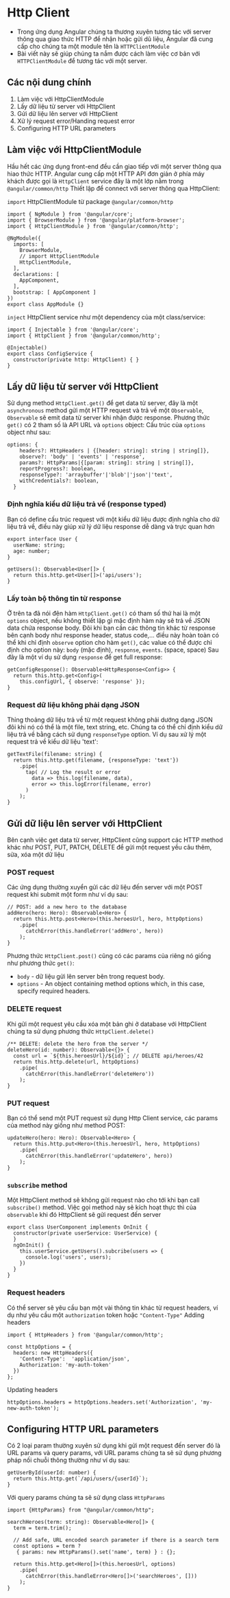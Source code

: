 # Http Client
- Trong ứng dụng Angular chúng ta thương xuyên tương tác với server thông qua giao thức HTTP để nhận hoặc gửi dũ liệu, Angular đã cung cấp cho chúng ta một module tên là `HTTPClientModule`
- Bài viết này sẽ giúp chúng ta nắm được cách làm việc cơ bản với `HTTPClientModule` để tương tác với một server.

## Các nội dung chính
1. Làm việc với HttpClientModule
2. Lấy dữ liệu từ server với HttpClient
3. Gửi dữ liệu lên server với HttpClient
4. Xử lý request error/Handing request error
5. Configuring HTTP URL parameters

## Làm việc với HttpClientModule
Hầu hết các ứng dụng front-end đều cần giao tiếp với một server thông qua hiao thức HTTP. Angular cung cấp một HTTP API đơn giản ở phía máy khách được gọi là `HttpClient` service đây là một lớp nằm trong `@angular/common/http`
Thiết lập để connect với server thông qua HttpClient:

`import` HttpClientModule từ package `@angular/common/http`
```
import { NgModule } from '@angular/core';
import { BrowserModule } from '@angular/platform-browser';
import { HttpClientModule } from '@angular/common/http';

@NgModule({
  imports: [
    BrowserModule,
    // import HttpClientModule
    HttpClientModule,
  ],
  declarations: [
    AppComponent,
  ],
  bootstrap: [ AppComponent ]
})
export class AppModule {}
```

`inject` HttpClient service như một dependency của một class/service:
```
import { Injectable } from '@angular/core';
import { HttpClient } from '@angular/common/http';

@Injectable()
export class ConfigService {
  constructor(private http: HttpClient) { }
}
```

## Lấy dữ liệu từ server với HttpClient
Sử dụng method `HttpClient.get()` để get data từ server, đây là một `asynchronous` method gửi một HTTP request và trả về một `Observable`, `Observable` sẽ emit data từ server khi nhận được response. Phương thức `get()` có 2 tham số là API URL và `options` object:
Cấu trúc của `options` object như sau:
```
options: {
    headers?: HttpHeaders | {[header: string]: string | string[]},
    observe?: 'body' | 'events' | 'response',
    params?: HttpParams|{[param: string]: string | string[]},
    reportProgress?: boolean,
    responseType?: 'arraybuffer'|'blob'|'json'|'text',
    withCredentials?: boolean,
  }
```
### Định nghĩa kiểu dữ liệu trả về (response typed)
Bạn có define cấu trúc request với một kiểu dữ liệu được định nghĩa cho dữ liệu trả về, điều này giúp xử lý dữ liệu response dễ dàng và trực quan hơn
```
export interface User {
  userName: string;
  age: number;
}

getUsers(): Observable<User[]> {
  return this.http.get<User[]>('api/users');
}
```

### Lấy toàn bộ thông tin từ response
Ở trên ta đã nói đên hàm `HttpClient.get()` có tham số thứ hai là một `options` object, nếu không thiết lập gì mặc định hàm này sẽ trả về JSON data chứa response body. Đôi khi bạn cần các thông tin khác từ response bên cạnh body như response header, status code,... điều này hoàn toàn có thể khi chỉ định `observe` option cho hàm `get()`, các value có thể được chỉ định cho option này: `body` (mặc định), `response`, `events`. (space, space)
Sau đây là một ví dụ sử dụng `response` để get full response:
```
getConfigResponse(): Observable<HttpResponse<Config>> {
  return this.http.get<Config>(
    this.configUrl, { observe: 'response' });
}
```
### Request dữ liệu không phải dạng JSON
Thỉng thoảng dữ liệu trả về từ một request không phải dướng dạng JSON đôi khi nó có thể là một file, text string, etc. Chúng ta có thể chỉ định kiểu dữ liệu trả về bằng cách sử dụng `responseType` option. Ví dụ sau xử lý một request trả về kiểu dữ liệu 'text':
```
getTextFile(filename: string) {
  return this.http.get(filename, {responseType: 'text'})
    .pipe(
      tap( // Log the result or error
        data => this.log(filename, data),
        error => this.logError(filename, error)
      )
    );
}
```
## Gửi dữ liệu lên server với HttpClient
Bên cạnh việc get data từ server, HttpClient cũng support các HTTP method khác như POST, PUT, PATCH, DELETE để gửi một request yều câu thêm, sửa, xóa một dữ liệu

### POST request
Các ứng dụng thường xuyển gửi các dữ liệu đến server với một POST request khi submit một form như ví dụ sau:
```
// POST: add a new hero to the database
addHero(hero: Hero): Observable<Hero> {
  return this.http.post<Hero>(this.heroesUrl, hero, httpOptions)
    .pipe(
      catchError(this.handleError('addHero', hero))
    );
}
```
Phương thức `HttpClient.post()` cũng có các params của riêng nó giống như phương thức `get()`:
* `body` - dữ liệu gửi lên server bên trong request body.
* `options` - An object containing method options which, in this case, specify required headers.

### DELETE request
Khi gửi một request yêu cầu xóa một bản ghi ở database với HttpClient chúng ta sử dụng phương thức `HttpClient.delete()`
```
/** DELETE: delete the hero from the server */
deleteHero(id: number): Observable<{}> {
  const url = `${this.heroesUrl}/${id}`; // DELETE api/heroes/42
  return this.http.delete(url, httpOptions)
    .pipe(
      catchError(this.handleError('deleteHero'))
    );
}
```

### PUT request
Bạn có thể send một PUT request sử dụng Http Client service, các params của method này giống như method POST:
```
updateHero(hero: Hero): Observable<Hero> {
  return this.http.put<Hero>(this.heroesUrl, hero, httpOptions)
    .pipe(
      catchError(this.handleError('updateHero', hero))
    );
}
```

### `subscribe` method
Một HttpClient method sẽ không gửi request nào cho tới khi bạn call `subscribe()` method. Việc gọi method này sẽ kích hoạt thực thì của `observable` khi đó HttpClient sẽ gửi request đến server
```
export class UserComponent implements OnInit {
  constructor(private userService: UserService) {
  }
  ngOnInit() {
    this.userService.getUsers().subcribe(users => {
      console.log('users', users);
    })
  }
}
```

### Request headers
Có thể server sẽ yêu cầu bạn một vài thông tin khác từ request headers, ví dụ như yêu cầu một `authorization` token hoặc `"Content-Type"`
Adding headers
```
import { HttpHeaders } from '@angular/common/http';

const httpOptions = {
  headers: new HttpHeaders({
    'Content-Type':  'application/json',
    Authorization: 'my-auth-token'
  })
};
```
Updating headers
```
httpOptions.headers = httpOptions.headers.set('Authorization', 'my-new-auth-token');
```

## Configuring HTTP URL parameters
Có 2 loại param thường xuyên sử dụng khi gửi một request đến server đó là URL params và query params, với URL params chúng ta sẽ sử dụng phương pháp nối chuỗi thông thường như ví dụ sau:
```
getUserById(userId: number) {
  return this.http.get(`/api/users/{userId}`);
}
``` 
Với query params chúng ta sẽ sử dụng class `HttpParams`
```
import {HttpParams} from "@angular/common/http";
```
```
searchHeroes(term: string): Observable<Hero[]> {
  term = term.trim();

  // Add safe, URL encoded search parameter if there is a search term
  const options = term ?
   { params: new HttpParams().set('name', term) } : {};

  return this.http.get<Hero[]>(this.heroesUrl, options)
    .pipe(
      catchError(this.handleError<Hero[]>('searchHeroes', []))
    );
}
```
